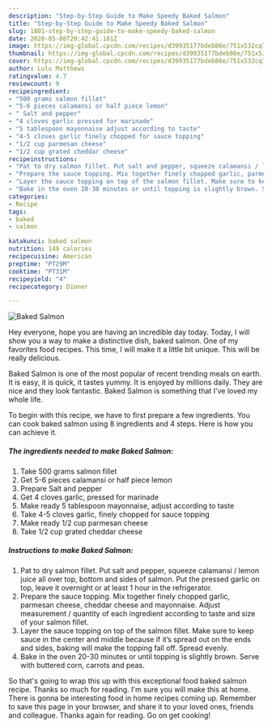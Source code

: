 ```yaml
---
description: "Step-by-Step Guide to Make Speedy Baked Salmon"
title: "Step-by-Step Guide to Make Speedy Baked Salmon"
slug: 1801-step-by-step-guide-to-make-speedy-baked-salmon
date: 2020-05-08T20:42:41.181Z
image: https://img-global.cpcdn.com/recipes/d39935177bdeb86e/751x532cq70/baked-salmon-recipe-main-photo.jpg
thumbnail: https://img-global.cpcdn.com/recipes/d39935177bdeb86e/751x532cq70/baked-salmon-recipe-main-photo.jpg
cover: https://img-global.cpcdn.com/recipes/d39935177bdeb86e/751x532cq70/baked-salmon-recipe-main-photo.jpg
author: Lulu Matthews
ratingvalue: 4.7
reviewcount: 9
recipeingredient:
- "500 grams salmon fillet"
- "5-6 pieces calamansi or half piece lemon"
- " Salt and pepper"
- "4 cloves garlic pressed for marinade"
- "5 tablespoon mayonnaise adjust according to taste"
- "4-5 cloves garlic finely chopped for sauce topping"
- "1/2 cup parmesan cheese"
- "1/2 cup grated cheddar cheese"
recipeinstructions:
- "Pat to dry salmon fillet. Put salt and pepper, squeeze calamansi / lemon juice all over top, bottom and sides of salmon. Put the pressed garlic on top, leave it overnight or at least 1 hour in the refrigerator."
- "Prepare the sauce topping. Mix together finely chopped garlic, parmesan cheese, cheddar cheese and mayonnaise. Adjust measurement / quantity of each ingredient according to taste and size of your salmon fillet."
- "Layer the sauce topping on top of the salmon fillet. Make sure to keep sauce in the center and middle because if it’s spread out on the ends and sides, baking will make the topping fall off. Spread evenly."
- "Bake in the oven 20-30 minutes or until topping is slightly brown. Serve with buttered corn, carrots and peas."
categories:
- Recipe
tags:
- baked
- salmon

katakunci: baked salmon 
nutrition: 149 calories
recipecuisine: American
preptime: "PT29M"
cooktime: "PT31M"
recipeyield: "4"
recipecategory: Dinner

---
```



![Baked Salmon](https://img-global.cpcdn.com/recipes/d39935177bdeb86e/751x532cq70/baked-salmon-recipe-main-photo.jpg)

Hey everyone, hope you are having an incredible day today. Today, I will show you a way to make a distinctive dish, baked salmon. One of my favorites food recipes. This time, I will make it a little bit unique. This will be really delicious.

Baked Salmon is one of the most popular of recent trending meals on earth. It is easy, it is quick, it tastes yummy. It is enjoyed by millions daily. They are nice and they look fantastic. Baked Salmon is something that I've loved my whole life.




To begin with this recipe, we have to first prepare a few ingredients. You can cook baked salmon using 8 ingredients and 4 steps. Here is how you can achieve it.

<!--inarticleads1-->

##### The ingredients needed to make Baked Salmon:

1. Take 500 grams salmon fillet
1. Get 5-6 pieces calamansi or half piece lemon
1. Prepare  Salt and pepper
1. Get 4 cloves garlic, pressed for marinade
1. Make ready 5 tablespoon mayonnaise, adjust according to taste
1. Take 4-5 cloves garlic, finely chopped for sauce topping
1. Make ready 1/2 cup parmesan cheese
1. Take 1/2 cup grated cheddar cheese




<!--inarticleads2-->

##### Instructions to make Baked Salmon:

1. Pat to dry salmon fillet. Put salt and pepper, squeeze calamansi / lemon juice all over top, bottom and sides of salmon. Put the pressed garlic on top, leave it overnight or at least 1 hour in the refrigerator.
1. Prepare the sauce topping. Mix together finely chopped garlic, parmesan cheese, cheddar cheese and mayonnaise. Adjust measurement / quantity of each ingredient according to taste and size of your salmon fillet.
1. Layer the sauce topping on top of the salmon fillet. Make sure to keep sauce in the center and middle because if it’s spread out on the ends and sides, baking will make the topping fall off. Spread evenly.
1. Bake in the oven 20-30 minutes or until topping is slightly brown. Serve with buttered corn, carrots and peas.




So that's going to wrap this up with this exceptional food baked salmon recipe. Thanks so much for reading. I'm sure you will make this at home. There is gonna be interesting food in home recipes coming up. Remember to save this page in your browser, and share it to your loved ones, friends and colleague. Thanks again for reading. Go on get cooking!
